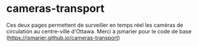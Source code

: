 # cameras-transport
Ces deux pages permettent de surveiller en temps réel les caméras de circulation au centre-ville d'Ottawa. Merci à jsmarier pour le code de base (https://jsmarier.github.io/cameras-transport)
